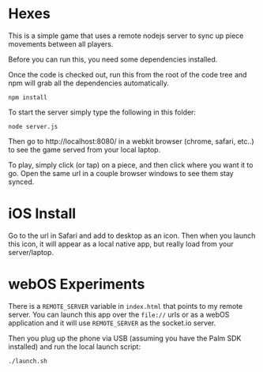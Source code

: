 # Hexes

This is a simple game that uses a remote nodejs server to sync up piece movements between all players.

Before you can run this, you need some dependencies installed.

Once the code is checked out, run this from the root of the code tree and npm will grab all the dependencies automatically.

    npm install

To start the server simply type the following in this folder:

    node server.js

Then go to http://localhost:8080/ in a webkit browser (chrome, safari, etc..) to see the game served from your local laptop.

To play, simply click (or tap) on a piece, and then click where you want it to go.  Open the same url in a couple browser windows to see them stay synced.

# iOS Install

Go to the url in Safari and add to desktop as an icon.  Then when you launch this icon, it will appear as a local native app, but really load from your server/laptop.

# webOS Experiments

There is a `REMOTE_SERVER` variable in `index.html` that points to my remote server.  You can launch this app over the `file://` urls or as a webOS application and it will use `REMOTE_SERVER` as the socket.io server.

Then you plug up the phone via USB (assuming you have the Palm SDK installed) and run the local launch script:

    ./launch.sh


